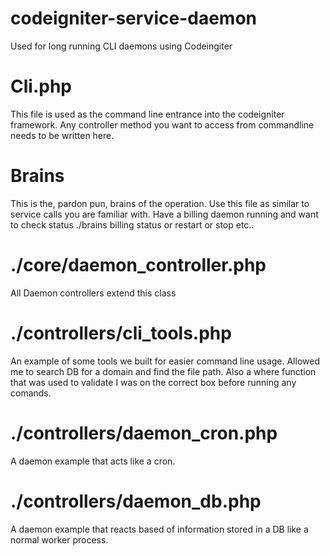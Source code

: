 codeigniter-service-daemon
==========================

Used for long running CLI daemons using Codeingiter

Cli.php
=======
This file is used as the command line entrance into the codeigniter framework.
Any controller method you want to access from commandline needs to be written here.

Brains
======
This is the, pardon pun, brains of the operation. Use this file as similar to service calls you are familiar with.
Have a billing daemon running and want to check status
./brains billing status
or restart or stop etc..

./core/daemon_controller.php
=======
All Daemon controllers extend this class

./controllers/cli_tools.php
========
An example of some tools we built for easier command line usage. Allowed me to search DB for a domain and find the file path.
Also a where function that was used to validate I was on the correct box before running any comands.

./controllers/daemon_cron.php
========
A daemon example that acts like a cron.


./controllers/daemon_db.php
========
A daemon example that reacts based of information stored in a DB like a normal worker process.